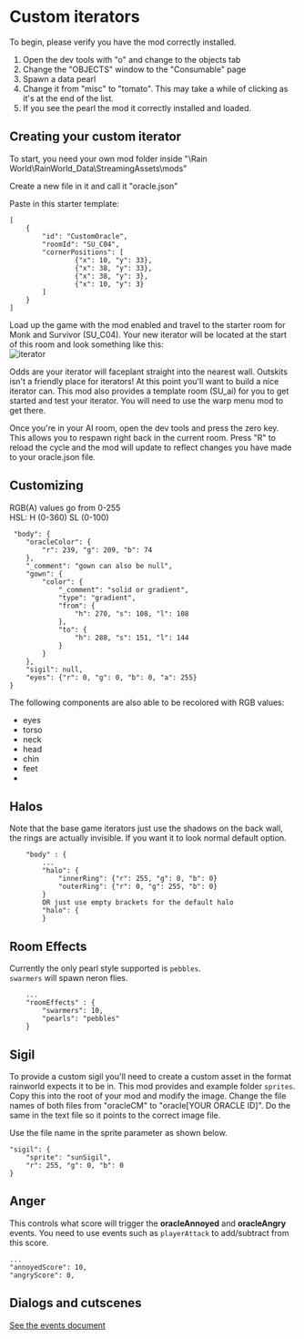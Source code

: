 # Custom iterators

To begin, please verify you have the mod correctly installed.

1. Open the dev tools with "o" and change to the objects tab 
2. Change the "OBJECTS" window to the "Consumable" page
3. Spawn a data pearl
4. Change it from "misc" to "tomato". This may take a while of clicking as it's at the end of the list.
5. If you see the pearl the mod it correctly installed and loaded.

## Creating your custom iterator
To start, you need your own mod folder inside "<Game Install Location>\Rain World\RainWorld_Data\StreamingAssets\mods"

Create a new file in it and call it "oracle.json"

Paste in this starter template:

```
[
    {
        "id": "CustomOracle",
        "roomId": "SU_C04",
        "cornerPositions": [
                {"x": 10, "y": 33},
                {"x": 38, "y": 33},
                {"x": 38, "y": 3},
                {"x": 10, "y": 3}
        ]
    }
]
```

Load up the game with the mod enabled and travel to the starter room for Monk and Survivor (SU_C04). Your new iterator will be located at the start of this room and look something like this:  
![iterator](/docs/images/starterIterator.png)

Odds are your iterator will faceplant straight into the nearest wall. Outskits isn't a friendly place for iterators! At this point you'll want to build a nice iterator can. This mod also provides a template room (SU_ai) for you to get started and test your iterator.
 You will need to use the warp menu mod to get there.

Once you're in your AI room, open the dev tools and press the zero key. This allows you to respawn right back in the current room. Press "R" to reload the cycle and the mod will update to reflect changes you have made to your oracle.json file.

## Customizing
RGB(A) values go from 0-255  
HSL:
H (0-360) SL (0-100)
```
 "body": {
    "oracleColor": {
        "r": 239, "g": 209, "b": 74
    },
    "_comment": "gown can also be null",
    "gown": { 
        "color": {
            "_comment": "solid or gradient",
            "type": "gradient",
            "from": {
                "h": 270, "s": 108, "l": 108
            },
            "to": {
                "h": 288, "s": 151, "l": 144
            }
        }
    },
    "sigil": null,
    "eyes": {"r": 0, "g": 0, "b": 0, "a": 255}
}
```
The following components are also able to be recolored with RGB values:
- eyes
- torso
- neck
- head
- chin
- feet
- 
## Halos
Note that the base game iterators just use the shadows on the back wall, the rings are actually invisible. If you want it to look normal default option.
```
    "body" : {
        ...
        "halo": {
            "innerRing": {"r": 255, "g": 0, "b": 0}
            "outerRing": {"r": 0, "g": 255, "b": 0}
        }
        OR just use empty brackets for the default halo
        "halo": {
        }
```

## Room Effects
Currently the only pearl style supported is `pebbles`.  
`swarmers` will spawn neron flies.
```
    ...
    "roomEffects" : {
        "swarmers": 10,
        "pearls": "pebbles"
    }
```

## Sigil
To provide a custom sigil you'll need to create a custom asset in the format rainworld expects it to be in.
This mod provides and example folder `sprites`. Copy this into the root of your mod and modify the image. 
Change the file names of both files from "oracleCM" to "oracle[YOUR ORACLE ID]". Do the same in the text file so it points to the correct image file.

Use the file name in the sprite parameter as shown below.
```
"sigil": {
    "sprite": "sunSigil",
    "r": 255, "g": 0, "b": 0
}
```
## Anger
This controls what score will trigger the **oracleAnnoyed** and **oracleAngry** events. You need to use events such as `playerAttack` to add/subtract from this score.
```
...
"annoyedScore": 10,
"angryScore": 0,
```


## Dialogs and cutscenes
[See the events document](/docs/events.md)

